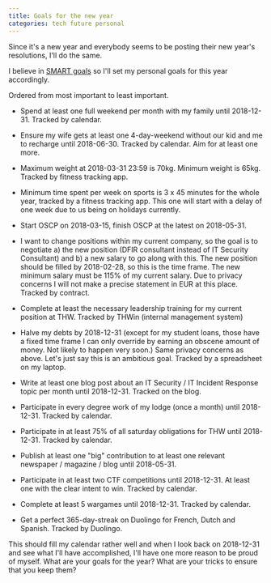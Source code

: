 ```yaml
---
title: Goals for the new year
categories: tech future personal
---
```


Since it's a new year and everybody seems to be posting their new year's
resolutions, I'll do the same.

I believe in [SMART goals](https://en.wikipedia.org/wiki/SMART_criteria) so I'll
set my personal goals for this year accordingly.

Ordered from most important to least important.

 * Spend at least one full weekend per month with my family until 2018-12-31.
Tracked by calendar.

 * Ensure my wife gets at least one 4-day-weekend without our kid and me to
recharge until 2018-06-30. Tracked by calendar. Aim for at least one more.

 * Maximum weight at 2018-03-31 23:59 is 70kg. Minimum weight is 65kg. Tracked by
fitness tracking app.

 * Minimum time spent per week on sports is 3 x 45 minutes for the whole year,
tracked by a fitness tracking app. This one will start with a delay of one week
due to us being on holidays currently.

 * Start OSCP on 2018-03-15, finish OSCP at the latest on 2018-05-31.

 * I want to change positions within my current company, so the goal is to
negotiate a) the new position (DFIR consultant instead of IT Security
Consultant) and b) a new salary to go along with this. The new position should
be filled by 2018-02-28, so this is the time frame. The new minimum salary must
be 115% of my current salary. Due to privacy concerns I will not make a precise
statement in EUR at this place. Tracked by contract.

 * Complete at least the necessary leadership training for my current position at
THW. Tracked by THWin (internal management system)

 * Halve my debts by 2018-12-31 (except for my student loans, those have a fixed
time frame I can only override by earning an obscene amount of money. Not likely
to happen very soon.) Same privacy concerns as above. Let's just say this is an
ambitious goal. Tracked by a spreadsheet on my laptop.

 * Write at least one blog post about an IT Security / IT Incident Response topic
per month until 2018-12-31. Tracked on the blog.

 * Participate in every degree work of my lodge (once a month) until 2018-12-31.
Tracked by calendar.

 * Participate in at least 75% of all saturday obligations for THW until
2018-12-31. Tracked by calendar.

 * Publish at least one "big" contribution to at least one relevant newspaper /
magazine / blog until 2018-05-31.

 * Participate in at least two CTF competitions until 2018-12-31. At least one
with the clear intent to win. Tracked by calendar.

 * Complete at least 5 wargames until 2018-12-31. Tracked by calendar.

 * Get a perfect 365-day-streak on Duolingo for French, Dutch and Spanish.
Tracked by Duolingo.

This should fill my calendar rather well and when I look back on 2018-12-31 and
see what I'll have accomplished, I'll have one more reason to be proud of
myself. What are your goals for the year? What are your tricks to ensure that
you keep them?
